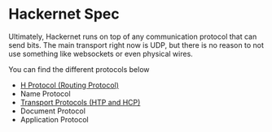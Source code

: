# Hackernet Spec

Ultimately, Hackernet runs on top of any communication protocol that can send
bits. The main transport right now is UDP, but there is no reason to not use
something like websockets or even physical wires.

You can find the different protocols below

- [H Protocol (Routing Protocol)](./routing.md)
- Name Protocol
- [Transport Protocols (HTP and HCP)](./transport.md)
- Document Protocol
- Application Protocol
